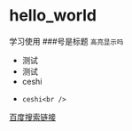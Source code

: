 # hello_world
学习使用
###号是标题
`高亮显示吗`<br />
* 测试<br />
* 测试 <br />
*   ceshi <br />
*     ceshi<br />
[百度搜索链接](www.baidu.com)<br />
